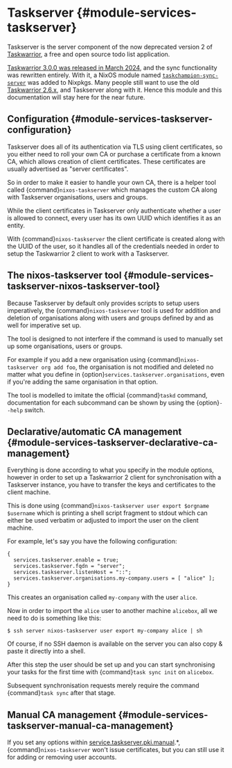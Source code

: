# Taskserver {#module-services-taskserver}

Taskserver is the server component of the now deprecated version 2 of
[Taskwarrior](https://taskwarrior.org/), a free and
open source todo list application.

[Taskwarrior 3.0.0 was released in March
2024](https://github.com/GothenburgBitFactory/taskwarrior/releases/tag/v3.0.0),
and the sync functionality was rewritten entirely. With it, a NixOS module
named
[`taskchampion-sync-server`](options.html#opt-services.taskchampion-sync-server.enable)
was added to Nixpkgs. Many people still want to use the old [Taskwarrior
2.6.x](https://github.com/GothenburgBitFactory/taskwarrior/releases/tag/v2.6.2),
and Taskserver along with it. Hence this module and this documentation will
stay here for the near future.

## Configuration {#module-services-taskserver-configuration}

Taskserver does all of its authentication via TLS using client certificates,
so you either need to roll your own CA or purchase a certificate from a
known CA, which allows creation of client certificates. These certificates
are usually advertised as "server certificates".

So in order to make it easier to handle your own CA, there is a helper tool
called {command}`nixos-taskserver` which manages the custom CA along
with Taskserver organisations, users and groups.

While the client certificates in Taskserver only authenticate whether a user
is allowed to connect, every user has its own UUID which identifies it as an
entity.

With {command}`nixos-taskserver` the client certificate is created
along with the UUID of the user, so it handles all of the credentials needed
in order to setup the Taskwarrior 2 client to work with a Taskserver.

## The nixos-taskserver tool {#module-services-taskserver-nixos-taskserver-tool}

Because Taskserver by default only provides scripts to setup users
imperatively, the {command}`nixos-taskserver` tool is used for
addition and deletion of organisations along with users and groups defined
by [](#opt-services.taskserver.organisations) and as well for
imperative set up.

The tool is designed to not interfere if the command is used to manually set
up some organisations, users or groups.

For example if you add a new organisation using {command}`nixos-taskserver
org add foo`, the organisation is not modified and deleted no
matter what you define in
{option}`services.taskserver.organisations`, even if you're adding
the same organisation in that option.

The tool is modelled to imitate the official {command}`taskd`
command, documentation for each subcommand can be shown by using the
{option}`--help` switch.

## Declarative/automatic CA management {#module-services-taskserver-declarative-ca-management}

Everything is done according to what you specify in the module options,
however in order to set up a Taskwarrior 2 client for synchronisation with a
Taskserver instance, you have to transfer the keys and certificates to the
client machine.

This is done using {command}`nixos-taskserver user export $orgname
$username` which is printing a shell script fragment to stdout
which can either be used verbatim or adjusted to import the user on the
client machine.

For example, let's say you have the following configuration:
```ShellSession
{
  services.taskserver.enable = true;
  services.taskserver.fqdn = "server";
  services.taskserver.listenHost = "::";
  services.taskserver.organisations.my-company.users = [ "alice" ];
}
```
This creates an organisation called `my-company` with the
user `alice`.

Now in order to import the `alice` user to another machine
`alicebox`, all we need to do is something like this:
```ShellSession
$ ssh server nixos-taskserver user export my-company alice | sh
```
Of course, if no SSH daemon is available on the server you can also copy
&amp; paste it directly into a shell.

After this step the user should be set up and you can start synchronising
your tasks for the first time with {command}`task sync init` on
`alicebox`.

Subsequent synchronisation requests merely require the command {command}`task
sync` after that stage.

## Manual CA management {#module-services-taskserver-manual-ca-management}

If you set any options within
[service.taskserver.pki.manual](#opt-services.taskserver.pki.manual.ca.cert).*,
{command}`nixos-taskserver` won't issue certificates, but you can
still use it for adding or removing user accounts.
